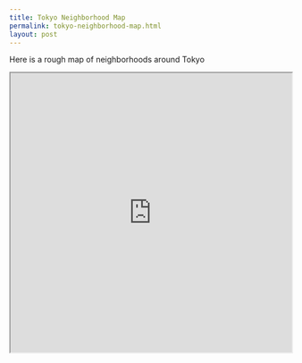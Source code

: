 ```yaml
---
title: Tokyo Neighborhood Map
permalink: tokyo-neighborhood-map.html
layout: post
---
```


Here is a rough map of neighborhoods around Tokyo

<iframe src="https://www.google.com/maps/d/embed?mid=1c3Ex-QT1o61_tikgPu_dWIqxDdk" width="100%" height="500"></iframe>
